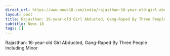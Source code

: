 ```yaml
---
direct_url: https://www.news18.com/india/rajasthan-16-year-old-girl-abducted-gang-raped-by-three-people-including-minor-8671234.html
layout: post
title: Rajasthan: 16-year-old Girl Abducted, Gang-Raped By Three People Including Minor
subtitle: News 18
tags: []
---
```


Rajasthan: 16-year-old Girl Abducted, Gang-Raped By Three People Including Minor
